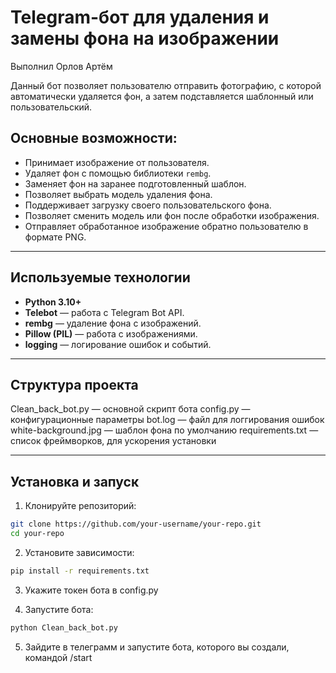 # Telegram-бот для удаления и замены фона на изображении

Выполнил Орлов Артём

Данный бот позволяет пользователю отправить фотографию, с которой автоматически удаляется фон, а затем подставляется шаблонный или пользовательский.

## Основные возможности:

- Принимает изображение от пользователя.
- Удаляет фон с помощью библиотеки `rembg`.
- Заменяет фон на заранее подготовленный шаблон.
- Позволяет выбрать модель удаления фона.
- Поддерживает загрузку своего пользовательского фона.
- Позволяет сменить модель или фон после обработки изображения.
- Отправляет обработанное изображение обратно пользователю в формате PNG.
---
## Используемые технологии

- **Python 3.10+**
- **Telebot** — работа с Telegram Bot API.
- **rembg** — удаление фона с изображений.
- **Pillow (PIL)** — работа с изображениями.
- **logging** — логирование ошибок и событий.
---
## Структура проекта
Clean_back_bot.py — основной скрипт бота
config.py — конфигурационные параметры
bot.log — файл для логгирования ошибок
white-background.jpg — шаблон фона по умолчанию
requirements.txt — список фреймворков, для ускорения установки

---
## Установка и запуск

1. Клонируйте репозиторий:
```bash
git clone https://github.com/your-username/your-repo.git
cd your-repo
```
2. Установите зависимости:
```bash
pip install -r requirements.txt
```
3. Укажите токен бота в config.py

4. Запустите бота:
```bash
python Clean_back_bot.py
```
5. Зайдите в телеграмм и запустите бота, которого вы создали, командой /start

